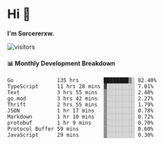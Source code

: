 # Hi 👋

**I'm Sorcererxw.**
 
![visitors](https://visitor-badge.glitch.me/badge?page_id=sorcererxw.sorcererx)

#### 📊 Monthly Development Breakdown

<!--START_SECTION:waka-->
```text
Go              135 hrs        ████████▒░ 82.40%
TypeScript      11 hrs 28 mins ▓░░░░░░░░░ 7.01%
Text            3 hrs 55 mins  ▒░░░░░░░░░ 2.40%
go.mod          3 hrs 42 mins  ▒░░░░░░░░░ 2.27%
Thrift          2 hrs 55 mins  ▒░░░░░░░░░ 1.79%
JSON            1 hr 17 mins   ▒░░░░░░░░░ 0.78%
Markdown        1 hr 10 mins   ▒░░░░░░░░░ 0.72%
protobuf        1 hr 9 mins    ▒░░░░░░░░░ 0.70%
Protocol Buffer 59 mins        ▒░░░░░░░░░ 0.60%
JavaScript      29 mins        ▒░░░░░░░░░ 0.30%
```
<!--END_SECTION:waka-->

